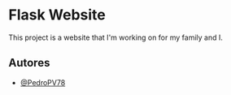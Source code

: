 
# Flask Website

This project is a website that I'm working on for my family and I.


## Autores

- [@PedroPV78](https://www.github.com/PedroPV78)

